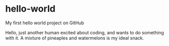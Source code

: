 # hello-world
My first hello world project on GitHub

Hello, just another human excited about coding, and wants to do something with it. 
A mixture of pineaples and watermelons is my ideal snack.
